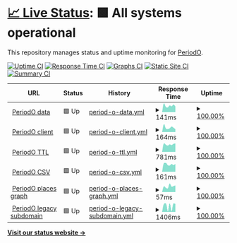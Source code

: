 # [📈 Live Status](https://periodo.github.io/status): <!--live status--> **🟩 All systems operational**

This repository manages status and uptime monitoring for [PeriodO](http://perio.do).

[![Uptime CI](https://github.com/periodo/status/workflows/Uptime%20CI/badge.svg)](https://github.com/periodo/status/actions?query=workflow%3A%22Uptime+CI%22)
[![Response Time CI](https://github.com/periodo/status/workflows/Response%20Time%20CI/badge.svg)](https://github.com/periodo/status/actions?query=workflow%3A%22Response+Time+CI%22)
[![Graphs CI](https://github.com/periodo/status/workflows/Graphs%20CI/badge.svg)](https://github.com/periodo/status/actions?query=workflow%3A%22Graphs+CI%22)
[![Static Site CI](https://github.com/periodo/status/workflows/Static%20Site%20CI/badge.svg)](https://github.com/periodo/status/actions?query=workflow%3A%22Static+Site+CI%22)
[![Summary CI](https://github.com/periodo/status/workflows/Summary%20CI/badge.svg)](https://github.com/periodo/status/actions?query=workflow%3A%22Summary+CI%22)

<!--start: status pages-->
<!-- This summary is generated by Upptime (https://github.com/upptime/upptime) -->
<!-- Do not edit this manually, your changes will be overwritten -->
<!-- prettier-ignore -->
| URL | Status | History | Response Time | Uptime |
| --- | ------ | ------- | ------------- | ------ |
| <img alt="" src="https://icons.duckduckgo.com/ip3/data.perio.do.ico" height="13"> [PeriodO data](https://data.perio.do) | 🟩 Up | [period-o-data.yml](https://github.com/periodo/periodo-status/commits/HEAD/history/period-o-data.yml) | <details><summary><img alt="Response time graph" src="./graphs/period-o-data/response-time-week.png" height="20"> 141ms</summary><br><a href="https://status.perio.do/history/period-o-data"><img alt="Response time 323" src="https://img.shields.io/endpoint?url=https%3A%2F%2Fraw.githubusercontent.com%2Fperiodo%2Fperiodo-status%2FHEAD%2Fapi%2Fperiod-o-data%2Fresponse-time.json"></a><br><a href="https://status.perio.do/history/period-o-data"><img alt="24-hour response time 196" src="https://img.shields.io/endpoint?url=https%3A%2F%2Fraw.githubusercontent.com%2Fperiodo%2Fperiodo-status%2FHEAD%2Fapi%2Fperiod-o-data%2Fresponse-time-day.json"></a><br><a href="https://status.perio.do/history/period-o-data"><img alt="7-day response time 141" src="https://img.shields.io/endpoint?url=https%3A%2F%2Fraw.githubusercontent.com%2Fperiodo%2Fperiodo-status%2FHEAD%2Fapi%2Fperiod-o-data%2Fresponse-time-week.json"></a><br><a href="https://status.perio.do/history/period-o-data"><img alt="30-day response time 303" src="https://img.shields.io/endpoint?url=https%3A%2F%2Fraw.githubusercontent.com%2Fperiodo%2Fperiodo-status%2FHEAD%2Fapi%2Fperiod-o-data%2Fresponse-time-month.json"></a><br><a href="https://status.perio.do/history/period-o-data"><img alt="1-year response time 323" src="https://img.shields.io/endpoint?url=https%3A%2F%2Fraw.githubusercontent.com%2Fperiodo%2Fperiodo-status%2FHEAD%2Fapi%2Fperiod-o-data%2Fresponse-time-year.json"></a></details> | <details><summary><a href="https://status.perio.do/history/period-o-data">100.00%</a></summary><a href="https://status.perio.do/history/period-o-data"><img alt="All-time uptime 100.00%" src="https://img.shields.io/endpoint?url=https%3A%2F%2Fraw.githubusercontent.com%2Fperiodo%2Fperiodo-status%2FHEAD%2Fapi%2Fperiod-o-data%2Fuptime.json"></a><br><a href="https://status.perio.do/history/period-o-data"><img alt="24-hour uptime 100.00%" src="https://img.shields.io/endpoint?url=https%3A%2F%2Fraw.githubusercontent.com%2Fperiodo%2Fperiodo-status%2FHEAD%2Fapi%2Fperiod-o-data%2Fuptime-day.json"></a><br><a href="https://status.perio.do/history/period-o-data"><img alt="7-day uptime 100.00%" src="https://img.shields.io/endpoint?url=https%3A%2F%2Fraw.githubusercontent.com%2Fperiodo%2Fperiodo-status%2FHEAD%2Fapi%2Fperiod-o-data%2Fuptime-week.json"></a><br><a href="https://status.perio.do/history/period-o-data"><img alt="30-day uptime 100.00%" src="https://img.shields.io/endpoint?url=https%3A%2F%2Fraw.githubusercontent.com%2Fperiodo%2Fperiodo-status%2FHEAD%2Fapi%2Fperiod-o-data%2Fuptime-month.json"></a><br><a href="https://status.perio.do/history/period-o-data"><img alt="1-year uptime 100.00%" src="https://img.shields.io/endpoint?url=https%3A%2F%2Fraw.githubusercontent.com%2Fperiodo%2Fperiodo-status%2FHEAD%2Fapi%2Fperiod-o-data%2Fuptime-year.json"></a></details>
| <img alt="" src="https://icons.duckduckgo.com/ip3/client.perio.do.ico" height="13"> [PeriodO client](https://client.perio.do) | 🟩 Up | [period-o-client.yml](https://github.com/periodo/periodo-status/commits/HEAD/history/period-o-client.yml) | <details><summary><img alt="Response time graph" src="./graphs/period-o-client/response-time-week.png" height="20"> 164ms</summary><br><a href="https://status.perio.do/history/period-o-client"><img alt="Response time 301" src="https://img.shields.io/endpoint?url=https%3A%2F%2Fraw.githubusercontent.com%2Fperiodo%2Fperiodo-status%2FHEAD%2Fapi%2Fperiod-o-client%2Fresponse-time.json"></a><br><a href="https://status.perio.do/history/period-o-client"><img alt="24-hour response time 279" src="https://img.shields.io/endpoint?url=https%3A%2F%2Fraw.githubusercontent.com%2Fperiodo%2Fperiodo-status%2FHEAD%2Fapi%2Fperiod-o-client%2Fresponse-time-day.json"></a><br><a href="https://status.perio.do/history/period-o-client"><img alt="7-day response time 164" src="https://img.shields.io/endpoint?url=https%3A%2F%2Fraw.githubusercontent.com%2Fperiodo%2Fperiodo-status%2FHEAD%2Fapi%2Fperiod-o-client%2Fresponse-time-week.json"></a><br><a href="https://status.perio.do/history/period-o-client"><img alt="30-day response time 171" src="https://img.shields.io/endpoint?url=https%3A%2F%2Fraw.githubusercontent.com%2Fperiodo%2Fperiodo-status%2FHEAD%2Fapi%2Fperiod-o-client%2Fresponse-time-month.json"></a><br><a href="https://status.perio.do/history/period-o-client"><img alt="1-year response time 301" src="https://img.shields.io/endpoint?url=https%3A%2F%2Fraw.githubusercontent.com%2Fperiodo%2Fperiodo-status%2FHEAD%2Fapi%2Fperiod-o-client%2Fresponse-time-year.json"></a></details> | <details><summary><a href="https://status.perio.do/history/period-o-client">100.00%</a></summary><a href="https://status.perio.do/history/period-o-client"><img alt="All-time uptime 100.00%" src="https://img.shields.io/endpoint?url=https%3A%2F%2Fraw.githubusercontent.com%2Fperiodo%2Fperiodo-status%2FHEAD%2Fapi%2Fperiod-o-client%2Fuptime.json"></a><br><a href="https://status.perio.do/history/period-o-client"><img alt="24-hour uptime 100.00%" src="https://img.shields.io/endpoint?url=https%3A%2F%2Fraw.githubusercontent.com%2Fperiodo%2Fperiodo-status%2FHEAD%2Fapi%2Fperiod-o-client%2Fuptime-day.json"></a><br><a href="https://status.perio.do/history/period-o-client"><img alt="7-day uptime 100.00%" src="https://img.shields.io/endpoint?url=https%3A%2F%2Fraw.githubusercontent.com%2Fperiodo%2Fperiodo-status%2FHEAD%2Fapi%2Fperiod-o-client%2Fuptime-week.json"></a><br><a href="https://status.perio.do/history/period-o-client"><img alt="30-day uptime 100.00%" src="https://img.shields.io/endpoint?url=https%3A%2F%2Fraw.githubusercontent.com%2Fperiodo%2Fperiodo-status%2FHEAD%2Fapi%2Fperiod-o-client%2Fuptime-month.json"></a><br><a href="https://status.perio.do/history/period-o-client"><img alt="1-year uptime 100.00%" src="https://img.shields.io/endpoint?url=https%3A%2F%2Fraw.githubusercontent.com%2Fperiodo%2Fperiodo-status%2FHEAD%2Fapi%2Fperiod-o-client%2Fuptime-year.json"></a></details>
| <img alt="" src="https://icons.duckduckgo.com/ip3/n2t.net.ico" height="13"> [PeriodO TTL](https://n2t.net/ark:/99152/p0dataset.ttl) | 🟩 Up | [period-o-ttl.yml](https://github.com/periodo/periodo-status/commits/HEAD/history/period-o-ttl.yml) | <details><summary><img alt="Response time graph" src="./graphs/period-o-ttl/response-time-week.png" height="20"> 781ms</summary><br><a href="https://status.perio.do/history/period-o-ttl"><img alt="Response time 1368" src="https://img.shields.io/endpoint?url=https%3A%2F%2Fraw.githubusercontent.com%2Fperiodo%2Fperiodo-status%2FHEAD%2Fapi%2Fperiod-o-ttl%2Fresponse-time.json"></a><br><a href="https://status.perio.do/history/period-o-ttl"><img alt="24-hour response time 1527" src="https://img.shields.io/endpoint?url=https%3A%2F%2Fraw.githubusercontent.com%2Fperiodo%2Fperiodo-status%2FHEAD%2Fapi%2Fperiod-o-ttl%2Fresponse-time-day.json"></a><br><a href="https://status.perio.do/history/period-o-ttl"><img alt="7-day response time 781" src="https://img.shields.io/endpoint?url=https%3A%2F%2Fraw.githubusercontent.com%2Fperiodo%2Fperiodo-status%2FHEAD%2Fapi%2Fperiod-o-ttl%2Fresponse-time-week.json"></a><br><a href="https://status.perio.do/history/period-o-ttl"><img alt="30-day response time 966" src="https://img.shields.io/endpoint?url=https%3A%2F%2Fraw.githubusercontent.com%2Fperiodo%2Fperiodo-status%2FHEAD%2Fapi%2Fperiod-o-ttl%2Fresponse-time-month.json"></a><br><a href="https://status.perio.do/history/period-o-ttl"><img alt="1-year response time 1368" src="https://img.shields.io/endpoint?url=https%3A%2F%2Fraw.githubusercontent.com%2Fperiodo%2Fperiodo-status%2FHEAD%2Fapi%2Fperiod-o-ttl%2Fresponse-time-year.json"></a></details> | <details><summary><a href="https://status.perio.do/history/period-o-ttl">100.00%</a></summary><a href="https://status.perio.do/history/period-o-ttl"><img alt="All-time uptime 100.00%" src="https://img.shields.io/endpoint?url=https%3A%2F%2Fraw.githubusercontent.com%2Fperiodo%2Fperiodo-status%2FHEAD%2Fapi%2Fperiod-o-ttl%2Fuptime.json"></a><br><a href="https://status.perio.do/history/period-o-ttl"><img alt="24-hour uptime 100.00%" src="https://img.shields.io/endpoint?url=https%3A%2F%2Fraw.githubusercontent.com%2Fperiodo%2Fperiodo-status%2FHEAD%2Fapi%2Fperiod-o-ttl%2Fuptime-day.json"></a><br><a href="https://status.perio.do/history/period-o-ttl"><img alt="7-day uptime 100.00%" src="https://img.shields.io/endpoint?url=https%3A%2F%2Fraw.githubusercontent.com%2Fperiodo%2Fperiodo-status%2FHEAD%2Fapi%2Fperiod-o-ttl%2Fuptime-week.json"></a><br><a href="https://status.perio.do/history/period-o-ttl"><img alt="30-day uptime 100.00%" src="https://img.shields.io/endpoint?url=https%3A%2F%2Fraw.githubusercontent.com%2Fperiodo%2Fperiodo-status%2FHEAD%2Fapi%2Fperiod-o-ttl%2Fuptime-month.json"></a><br><a href="https://status.perio.do/history/period-o-ttl"><img alt="1-year uptime 100.00%" src="https://img.shields.io/endpoint?url=https%3A%2F%2Fraw.githubusercontent.com%2Fperiodo%2Fperiodo-status%2FHEAD%2Fapi%2Fperiod-o-ttl%2Fuptime-year.json"></a></details>
| <img alt="" src="https://icons.duckduckgo.com/ip3/n2t.net.ico" height="13"> [PeriodO CSV](https://n2t.net/ark:/99152/p0dataset.csv) | 🟩 Up | [period-o-csv.yml](https://github.com/periodo/periodo-status/commits/HEAD/history/period-o-csv.yml) | <details><summary><img alt="Response time graph" src="./graphs/period-o-csv/response-time-week.png" height="20"> 161ms</summary><br><a href="https://status.perio.do/history/period-o-csv"><img alt="Response time 245" src="https://img.shields.io/endpoint?url=https%3A%2F%2Fraw.githubusercontent.com%2Fperiodo%2Fperiodo-status%2FHEAD%2Fapi%2Fperiod-o-csv%2Fresponse-time.json"></a><br><a href="https://status.perio.do/history/period-o-csv"><img alt="24-hour response time 248" src="https://img.shields.io/endpoint?url=https%3A%2F%2Fraw.githubusercontent.com%2Fperiodo%2Fperiodo-status%2FHEAD%2Fapi%2Fperiod-o-csv%2Fresponse-time-day.json"></a><br><a href="https://status.perio.do/history/period-o-csv"><img alt="7-day response time 161" src="https://img.shields.io/endpoint?url=https%3A%2F%2Fraw.githubusercontent.com%2Fperiodo%2Fperiodo-status%2FHEAD%2Fapi%2Fperiod-o-csv%2Fresponse-time-week.json"></a><br><a href="https://status.perio.do/history/period-o-csv"><img alt="30-day response time 205" src="https://img.shields.io/endpoint?url=https%3A%2F%2Fraw.githubusercontent.com%2Fperiodo%2Fperiodo-status%2FHEAD%2Fapi%2Fperiod-o-csv%2Fresponse-time-month.json"></a><br><a href="https://status.perio.do/history/period-o-csv"><img alt="1-year response time 245" src="https://img.shields.io/endpoint?url=https%3A%2F%2Fraw.githubusercontent.com%2Fperiodo%2Fperiodo-status%2FHEAD%2Fapi%2Fperiod-o-csv%2Fresponse-time-year.json"></a></details> | <details><summary><a href="https://status.perio.do/history/period-o-csv">100.00%</a></summary><a href="https://status.perio.do/history/period-o-csv"><img alt="All-time uptime 100.00%" src="https://img.shields.io/endpoint?url=https%3A%2F%2Fraw.githubusercontent.com%2Fperiodo%2Fperiodo-status%2FHEAD%2Fapi%2Fperiod-o-csv%2Fuptime.json"></a><br><a href="https://status.perio.do/history/period-o-csv"><img alt="24-hour uptime 100.00%" src="https://img.shields.io/endpoint?url=https%3A%2F%2Fraw.githubusercontent.com%2Fperiodo%2Fperiodo-status%2FHEAD%2Fapi%2Fperiod-o-csv%2Fuptime-day.json"></a><br><a href="https://status.perio.do/history/period-o-csv"><img alt="7-day uptime 100.00%" src="https://img.shields.io/endpoint?url=https%3A%2F%2Fraw.githubusercontent.com%2Fperiodo%2Fperiodo-status%2FHEAD%2Fapi%2Fperiod-o-csv%2Fuptime-week.json"></a><br><a href="https://status.perio.do/history/period-o-csv"><img alt="30-day uptime 100.00%" src="https://img.shields.io/endpoint?url=https%3A%2F%2Fraw.githubusercontent.com%2Fperiodo%2Fperiodo-status%2FHEAD%2Fapi%2Fperiod-o-csv%2Fuptime-month.json"></a><br><a href="https://status.perio.do/history/period-o-csv"><img alt="1-year uptime 100.00%" src="https://img.shields.io/endpoint?url=https%3A%2F%2Fraw.githubusercontent.com%2Fperiodo%2Fperiodo-status%2FHEAD%2Fapi%2Fperiod-o-csv%2Fuptime-year.json"></a></details>
| <img alt="" src="https://icons.duckduckgo.com/ip3/data.perio.do.ico" height="13"> [PeriodO places graph](https://data.perio.do/graphs/places) | 🟩 Up | [period-o-places-graph.yml](https://github.com/periodo/periodo-status/commits/HEAD/history/period-o-places-graph.yml) | <details><summary><img alt="Response time graph" src="./graphs/period-o-places-graph/response-time-week.png" height="20"> 57ms</summary><br><a href="https://status.perio.do/history/period-o-places-graph"><img alt="Response time 94" src="https://img.shields.io/endpoint?url=https%3A%2F%2Fraw.githubusercontent.com%2Fperiodo%2Fperiodo-status%2FHEAD%2Fapi%2Fperiod-o-places-graph%2Fresponse-time.json"></a><br><a href="https://status.perio.do/history/period-o-places-graph"><img alt="24-hour response time 205" src="https://img.shields.io/endpoint?url=https%3A%2F%2Fraw.githubusercontent.com%2Fperiodo%2Fperiodo-status%2FHEAD%2Fapi%2Fperiod-o-places-graph%2Fresponse-time-day.json"></a><br><a href="https://status.perio.do/history/period-o-places-graph"><img alt="7-day response time 57" src="https://img.shields.io/endpoint?url=https%3A%2F%2Fraw.githubusercontent.com%2Fperiodo%2Fperiodo-status%2FHEAD%2Fapi%2Fperiod-o-places-graph%2Fresponse-time-week.json"></a><br><a href="https://status.perio.do/history/period-o-places-graph"><img alt="30-day response time 69" src="https://img.shields.io/endpoint?url=https%3A%2F%2Fraw.githubusercontent.com%2Fperiodo%2Fperiodo-status%2FHEAD%2Fapi%2Fperiod-o-places-graph%2Fresponse-time-month.json"></a><br><a href="https://status.perio.do/history/period-o-places-graph"><img alt="1-year response time 94" src="https://img.shields.io/endpoint?url=https%3A%2F%2Fraw.githubusercontent.com%2Fperiodo%2Fperiodo-status%2FHEAD%2Fapi%2Fperiod-o-places-graph%2Fresponse-time-year.json"></a></details> | <details><summary><a href="https://status.perio.do/history/period-o-places-graph">100.00%</a></summary><a href="https://status.perio.do/history/period-o-places-graph"><img alt="All-time uptime 100.00%" src="https://img.shields.io/endpoint?url=https%3A%2F%2Fraw.githubusercontent.com%2Fperiodo%2Fperiodo-status%2FHEAD%2Fapi%2Fperiod-o-places-graph%2Fuptime.json"></a><br><a href="https://status.perio.do/history/period-o-places-graph"><img alt="24-hour uptime 100.00%" src="https://img.shields.io/endpoint?url=https%3A%2F%2Fraw.githubusercontent.com%2Fperiodo%2Fperiodo-status%2FHEAD%2Fapi%2Fperiod-o-places-graph%2Fuptime-day.json"></a><br><a href="https://status.perio.do/history/period-o-places-graph"><img alt="7-day uptime 100.00%" src="https://img.shields.io/endpoint?url=https%3A%2F%2Fraw.githubusercontent.com%2Fperiodo%2Fperiodo-status%2FHEAD%2Fapi%2Fperiod-o-places-graph%2Fuptime-week.json"></a><br><a href="https://status.perio.do/history/period-o-places-graph"><img alt="30-day uptime 100.00%" src="https://img.shields.io/endpoint?url=https%3A%2F%2Fraw.githubusercontent.com%2Fperiodo%2Fperiodo-status%2FHEAD%2Fapi%2Fperiod-o-places-graph%2Fuptime-month.json"></a><br><a href="https://status.perio.do/history/period-o-places-graph"><img alt="1-year uptime 100.00%" src="https://img.shields.io/endpoint?url=https%3A%2F%2Fraw.githubusercontent.com%2Fperiodo%2Fperiodo-status%2FHEAD%2Fapi%2Fperiod-o-places-graph%2Fuptime-year.json"></a></details>
| <img alt="" src="https://icons.duckduckgo.com/ip3/test.perio.do.ico" height="13"> [PeriodO legacy subdomain](https://test.perio.do) | 🟩 Up | [period-o-legacy-subdomain.yml](https://github.com/periodo/periodo-status/commits/HEAD/history/period-o-legacy-subdomain.yml) | <details><summary><img alt="Response time graph" src="./graphs/period-o-legacy-subdomain/response-time-week.png" height="20"> 1406ms</summary><br><a href="https://status.perio.do/history/period-o-legacy-subdomain"><img alt="Response time 1104" src="https://img.shields.io/endpoint?url=https%3A%2F%2Fraw.githubusercontent.com%2Fperiodo%2Fperiodo-status%2FHEAD%2Fapi%2Fperiod-o-legacy-subdomain%2Fresponse-time.json"></a><br><a href="https://status.perio.do/history/period-o-legacy-subdomain"><img alt="24-hour response time 261" src="https://img.shields.io/endpoint?url=https%3A%2F%2Fraw.githubusercontent.com%2Fperiodo%2Fperiodo-status%2FHEAD%2Fapi%2Fperiod-o-legacy-subdomain%2Fresponse-time-day.json"></a><br><a href="https://status.perio.do/history/period-o-legacy-subdomain"><img alt="7-day response time 1406" src="https://img.shields.io/endpoint?url=https%3A%2F%2Fraw.githubusercontent.com%2Fperiodo%2Fperiodo-status%2FHEAD%2Fapi%2Fperiod-o-legacy-subdomain%2Fresponse-time-week.json"></a><br><a href="https://status.perio.do/history/period-o-legacy-subdomain"><img alt="30-day response time 1125" src="https://img.shields.io/endpoint?url=https%3A%2F%2Fraw.githubusercontent.com%2Fperiodo%2Fperiodo-status%2FHEAD%2Fapi%2Fperiod-o-legacy-subdomain%2Fresponse-time-month.json"></a><br><a href="https://status.perio.do/history/period-o-legacy-subdomain"><img alt="1-year response time 1104" src="https://img.shields.io/endpoint?url=https%3A%2F%2Fraw.githubusercontent.com%2Fperiodo%2Fperiodo-status%2FHEAD%2Fapi%2Fperiod-o-legacy-subdomain%2Fresponse-time-year.json"></a></details> | <details><summary><a href="https://status.perio.do/history/period-o-legacy-subdomain">100.00%</a></summary><a href="https://status.perio.do/history/period-o-legacy-subdomain"><img alt="All-time uptime 100.00%" src="https://img.shields.io/endpoint?url=https%3A%2F%2Fraw.githubusercontent.com%2Fperiodo%2Fperiodo-status%2FHEAD%2Fapi%2Fperiod-o-legacy-subdomain%2Fuptime.json"></a><br><a href="https://status.perio.do/history/period-o-legacy-subdomain"><img alt="24-hour uptime 100.00%" src="https://img.shields.io/endpoint?url=https%3A%2F%2Fraw.githubusercontent.com%2Fperiodo%2Fperiodo-status%2FHEAD%2Fapi%2Fperiod-o-legacy-subdomain%2Fuptime-day.json"></a><br><a href="https://status.perio.do/history/period-o-legacy-subdomain"><img alt="7-day uptime 100.00%" src="https://img.shields.io/endpoint?url=https%3A%2F%2Fraw.githubusercontent.com%2Fperiodo%2Fperiodo-status%2FHEAD%2Fapi%2Fperiod-o-legacy-subdomain%2Fuptime-week.json"></a><br><a href="https://status.perio.do/history/period-o-legacy-subdomain"><img alt="30-day uptime 100.00%" src="https://img.shields.io/endpoint?url=https%3A%2F%2Fraw.githubusercontent.com%2Fperiodo%2Fperiodo-status%2FHEAD%2Fapi%2Fperiod-o-legacy-subdomain%2Fuptime-month.json"></a><br><a href="https://status.perio.do/history/period-o-legacy-subdomain"><img alt="1-year uptime 100.00%" src="https://img.shields.io/endpoint?url=https%3A%2F%2Fraw.githubusercontent.com%2Fperiodo%2Fperiodo-status%2FHEAD%2Fapi%2Fperiod-o-legacy-subdomain%2Fuptime-year.json"></a></details>

<!--end: status pages-->

[**Visit our status website →**](https://periodo.github.io/periodo-status)
